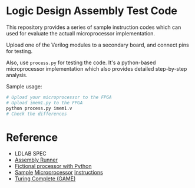 # Logic Design Assembly Test Code

This repository provides a series of sample instruction codes which can used for evaluate the actuall microprocessor implementation.

Upload one of the Verilog modules to a secondary board, and connect pins for testing.

Also, use `process.py` for testing the code. It's a python-based microprocessor implementation which also provides detailed step-by-step analysis.

Sample usage:
```bash
# Upload your microprocessor to the FPGA
# Upload imem1.py to the FPGA
python process.py imem1.v
# Check the differences
```

# Reference
* LDLAB SPEC
* [Assembly Runner](https://github.com/benWindsorCode/assemblyRunner)
* [Fictional processor with Python](https://github.com/tdjsnelling/tis-100-python)
* [Sample](https://raw.githubusercontent.com/skystar-p/logic-design-test-case/master/test2.test) [Microprocessor](https://raw.githubusercontent.com/skystar-p/logic-design-test-case/master/test3.test) [Instructions](https://raw.githubusercontent.com/skystar-p/logic-design-test-case/master/test4.test)
* [Turing Complete (GAME)](https://store.steampowered.com/app/1444480/Turing_Complete/)
